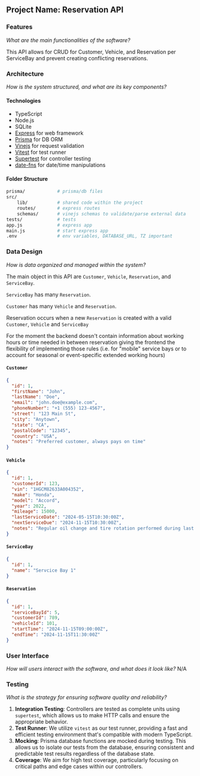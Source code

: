 ## Project Name: Reservation API

### Features
*What are the main functionalities of the software?*

This API allows for CRUD for Customer, Vehicle, and Reservation per ServiceBay and prevent creating conflicting reservations.

### Architecture 
*How is the system structured, and what are its key components?*

#### Technologies
- TypeScript
- Node.js
- SQLite
- [Express](https://expressjs.com/) for web framework 
- [Prisma](https://www.prisma.io/) for DB ORM 
- [Vinejs](https://vinejs.dev/docs/introduction) for request validation
- [Vitest](https://vitest.dev/) for test runner
- [Supertest](https://github.com/ladjs/supertest) for controller testing
- [date-fns](https://date-fns.org/) for date/time manipulations

#### Folder Structure
```sh
prisma/            # prisma/db files
src/
	lib/           # shared code within the project
	routes/        # express routes
	schemas/       # vinejs schemas to validate/parse external data
tests/             # tests
app.js             # express app
main.js            # start express app
.env               # env variables, DATABASE_URL, TZ important
```


### Data Design
*How is data organized and managed within the system?*

The main object in this API are `Customer`, `Vehicle`,  `Reservation`, and `ServiceBay`.

`ServiceBay` has many `Reservation`.

`Customer` has many `Vehicle` and `Reservation`.

Reservation occurs when a new `Reservation` is created with a valid `Customer`, `Vehicle` and `ServiceBay`

For the moment the backend doesn't contain information about working hours or time needed in between reservation giving the frontend the flexibility of implementing those rules (i.e. for "mobile" service bays or to account for seasonal or event-specific extended working hours)

#### `Customer`
```json
{
  "id": 1,
  "firstName": "John",
  "lastName": "Doe",
  "email": "john.doe@example.com",
  "phoneNumber": "+1 (555) 123-4567",
  "street": "123 Main St",
  "city": "Anytown",
  "state": "CA",
  "postalCode": "12345",
  "country": "USA",
  "notes": "Preferred customer, always pays on time"
}
```


#### `Vehicle`
```json
{
  "id": 1,
  "customerId": 123,
  "vin": "1HGCM82633A004352",
  "make": "Honda",
  "model": "Accord",
  "year": 2022,
  "mileage": 15000,
  "lastServiceDate": "2024-05-15T10:30:00Z",
  "nextServiceDue": "2024-11-15T10:30:00Z",
  "notes": "Regular oil change and tire rotation performed during last service."
}
```

#### `ServiceBay`
```json
{
  "id": 1,
  "name": "Servcice Bay 1"
}
```

#### `Reservation`
```json
{
  "id": 1,
  "serviceBayId": 5,
  "customerId": 789,
  "vehicleId": 101,
  "startTime": "2024-11-15T09:00:00Z",
  "endTime": "2024-11-15T11:30:00Z"
}
```


### User Interface
*How will users interact with the software, and what does it look like?*
N/A

### Testing
*What is the strategy for ensuring software quality and reliability?*
1. **Integration Testing**: Controllers are tested as complete units using `supertest`, which allows us to make HTTP calls and ensure the appropriate behavior.
2. **Test Runner**: We utilize `vitest` as our test runner, providing a fast and efficient testing environment that's compatible with modern TypeScript.
3. **Mocking**: Prisma database functions are mocked during testing. This allows us to isolate our tests from the database, ensuring consistent and predictable test results regardless of the database state.
4. **Coverage**: We aim for high test coverage, particularly focusing on critical paths and edge cases within our controllers.
